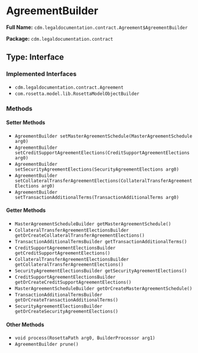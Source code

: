 # AgreementBuilder

**Full Name:** `cdm.legaldocumentation.contract.Agreement$AgreementBuilder`

**Package:** `cdm.legaldocumentation.contract`

## Type: Interface

### Implemented Interfaces

- `cdm.legaldocumentation.contract.Agreement`
- `com.rosetta.model.lib.RosettaModelObjectBuilder`

### Methods

#### Setter Methods

- `AgreementBuilder setMasterAgreementSchedule(MasterAgreementSchedule arg0)`
- `AgreementBuilder setCreditSupportAgreementElections(CreditSupportAgreementElections arg0)`
- `AgreementBuilder setSecurityAgreementElections(SecurityAgreementElections arg0)`
- `AgreementBuilder setCollateralTransferAgreementElections(CollateralTransferAgreementElections arg0)`
- `AgreementBuilder setTransactionAdditionalTerms(TransactionAdditionalTerms arg0)`

#### Getter Methods

- `MasterAgreementScheduleBuilder getMasterAgreementSchedule()`
- `CollateralTransferAgreementElectionsBuilder getOrCreateCollateralTransferAgreementElections()`
- `TransactionAdditionalTermsBuilder getTransactionAdditionalTerms()`
- `CreditSupportAgreementElectionsBuilder getCreditSupportAgreementElections()`
- `CollateralTransferAgreementElectionsBuilder getCollateralTransferAgreementElections()`
- `SecurityAgreementElectionsBuilder getSecurityAgreementElections()`
- `CreditSupportAgreementElectionsBuilder getOrCreateCreditSupportAgreementElections()`
- `MasterAgreementScheduleBuilder getOrCreateMasterAgreementSchedule()`
- `TransactionAdditionalTermsBuilder getOrCreateTransactionAdditionalTerms()`
- `SecurityAgreementElectionsBuilder getOrCreateSecurityAgreementElections()`

#### Other Methods

- `void process(RosettaPath arg0, BuilderProcessor arg1)`
- `AgreementBuilder prune()`

